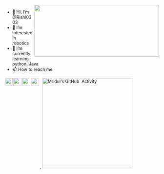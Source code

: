 <img align="right" src="https://user-images.githubusercontent.com/89591339/202513004-3f8ca0c1-72fc-45de-89a7-14f8ca8414c9.gif" width="408" height="169" >


- 👋 Hi, I’m @Rishi0303
- 👀 I’m interested in robotics
- 🌱 I’m currently learning python, Java
- 📫 How to reach me 

<a href="www.linkedin.com/in/rishi-v-67109a20b">
  <img align="left" width="24px" src="https://www.vectorlogo.zone/logos/linkedin/linkedin-icon.svg"  target="_blank"/>
<a href="https://www.instagram.com/_rishi0303_/">
  <img align="left" width="26px" src="https://www.vectorlogo.zone/logos/instagram/instagram-icon.svg" />
  <a href="https://twitter.com/RiShI_0303">
  <img align="left" width="26px" src="https://www.vectorlogo.zone/logos/twitter/twitter-tile.svg" />
</a>

</a>
</a>
<a href="rishivamprala2002@gmail.com">
  <img align="left" width="26px" src="https://www.vectorlogo.zone/logos/gmail/gmail-icon.svg" />
 </a>


<img height="295em"  src="https://activity-graph-ahmedshahriar.herokuapp.com/graph?&layout=compact&theme=github-dark" alt="Mridul's GitHub  Activity"/>

